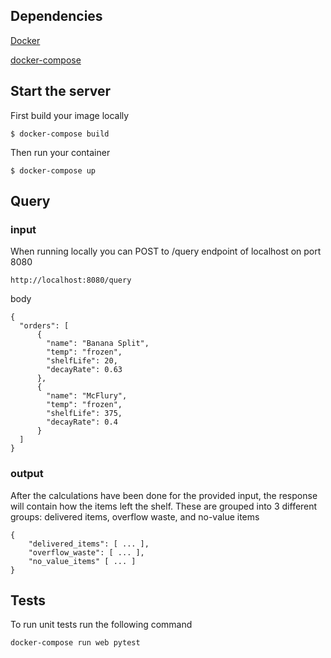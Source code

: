 ## Dependencies

[Docker](https://www.docker.com/get-docker)

[docker-compose](https://docs.docker.com/compose/install/)

## Start the server

First build your image locally
```
$ docker-compose build
```

Then run your container
```
$ docker-compose up
```

## Query

### input
When running locally you can POST to /query endpoint of localhost on port 8080
```
http://localhost:8080/query
```
body
```
{
  "orders": [
      {
        "name": "Banana Split",
        "temp": "frozen",
        "shelfLife": 20,
        "decayRate": 0.63
      },
      {
        "name": "McFlury",
        "temp": "frozen",
        "shelfLife": 375,
        "decayRate": 0.4
      }
  ]
}
```

### output

After the calculations have been done for the provided input, the response
will contain how the items left the shelf. These are grouped into 3 different
groups: delivered items, overflow waste, and no-value items
```
{
    "delivered_items": [ ... ],
    "overflow_waste": [ ... ],
    "no_value_items" [ ... ]
}
```

## Tests
To run unit tests run the following command
```
docker-compose run web pytest
```